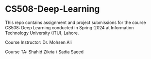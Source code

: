 # CS508-Deep-Learning
This repo contains assignment and project submissions for the course CS508: Deep Learning conducted in Spring-2024 at Information Technology University (ITU), Lahore.

Course Instructor: Dr. Mohsen Ali

Course TA: Shahid Zikria / Sadia Saeed
